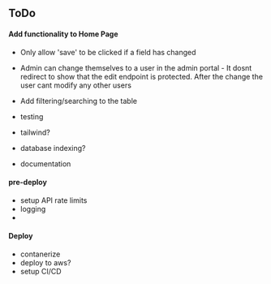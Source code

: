 ## ToDo
#### Add functionality to Home Page
- Only allow 'save' to be clicked if a field has changed
- Admin can change themselves to a user in the admin portal - It dosnt redirect to show that the edit endpoint is protected. After the change the user cant modify any other users
- Add filtering/searching to the table

- testing
- tailwind?
- database indexing?
- documentation
#### pre-deploy
- setup API rate limits 
- logging
- 
#### Deploy
- contanerize
- deploy to aws?
- setup CI/CD
